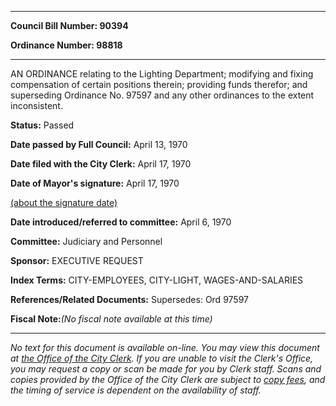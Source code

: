

********

**Council Bill Number: 90394**
   
**Ordinance Number: 98818**
********

 AN ORDINANCE relating to the Lighting Department; modifying and fixing compensation of certain positions therein; providing funds therefor; and superseding Ordinance No. 97597 and any other ordinances to the extent inconsistent.

**Status:** Passed
   
**Date passed by Full Council:** April 13, 1970
   
**Date filed with the City Clerk:** April 17, 1970
   
**Date of Mayor's signature:** April 17, 1970
   
[(about the signature date)](/~public/approvaldate.htm)
   
   
   
**Date introduced/referred to committee:** April 6, 1970
   
**Committee:** Judiciary and Personnel
   
**Sponsor:** EXECUTIVE REQUEST
   
   
**Index Terms:** CITY-EMPLOYEES, CITY-LIGHT, WAGES-AND-SALARIES

**References/Related Documents:** Supersedes: Ord 97597

**Fiscal Note:**_(No fiscal note available at this time)_
********

_No text for this document is available on-line. You may view this document at [the Office of the City Clerk](http://www.seattle.gov/leg/clerk/contactUs.htm). If you are unable to visit the Clerk's Office, you may request a copy or scan be made for you by Clerk staff. Scans and copies provided by the Office of the City Clerk are subject to [copy fees](http://clerk.seattle.gov/~public/clerkfees.htm), and the timing of service is dependent on the availability of staff._

